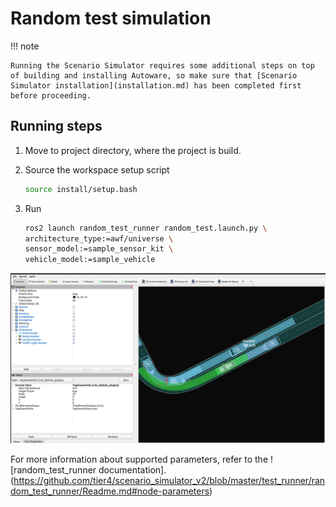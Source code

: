 # Random test simulation

!!! note

    Running the Scenario Simulator requires some additional steps on top of building and installing Autoware, so make sure that [Scenario Simulator installation](installation.md) has been completed first before proceeding.

## Running steps

1. Move to project directory, where the project is build.

2. Source the workspace setup script

   ```bash
   source install/setup.bash
   ```

3. Run

   ```bash
   ros2 launch random_test_runner random_test.launch.py \
   architecture_type:=awf/universe \
   sensor_model:=sample_sensor_kit \
   vehicle_model:=sample_vehicle
   ```

![random_test_runner](images/random_test_runner.png)

For more information about supported parameters, refer to the ![random_test_runner documentation].(<https://github.com/tier4/scenario_simulator_v2/blob/master/test_runner/random_test_runner/Readme.md#node-parameters>)
